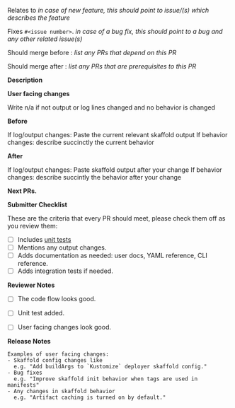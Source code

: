 <!-- 🎉🎉🎉 Thank you for the PR!!! 🎉🎉🎉 -->


Relates to _in case of new feature, this should point to issue/(s) which describes the feature_

Fixes `#<issue number>`. _in case of a bug fix, this should point to a bug and any other related issue(s)_

Should merge before : _list any PRs that depend on this PR_

Should merge after : _list any PRs that are prerequisites to this PR_

**Description**

<!-- Describe your changes here- ideally you can get that description straight from
your descriptive commit message(s)! -->

**User facing changes**

Write n/a if not output or log lines changed and no behavior is changed

**Before**

If log/output changes: Paste the current relevant skaffold output
If behavior changes: describe succinctly the current behavior

**After**

If log/output changes: Paste skaffold output after your change
If behavior changes: describe succintly the behavior after your change

**Next PRs.**

<!-- In this section describe a list of follow up PRs if the current PR is a part of big feature change.
See example https://github.com/GoogleContainerTools/skaffold/pull/2811
Write n/a if not applicable.
-->


**Submitter Checklist**

These are the criteria that every PR should meet, please check them off as you
review them:

- [ ] Includes [unit tests](../DEVELOPMENT.md#creating-a-pr)
- [ ] Mentions any output changes.
- [ ] Adds documentation as needed: user docs, YAML reference, CLI reference.
- [ ] Adds integration tests if needed.

<!--
_See [the contribution guide](../CONTRIBUTING.md) for more details._
Double check this list of stuff that's easy to miss:
- If you are adding [a example to the `examples` dir](https://github.com/GoogleContainerTools/skaffold/tree/master/examples), please copy them to [`integration/examples`](https://github.com/GoogleContainerTools/skaffold/tree/master/integration/examples)
- Every new example added in [`integration/examples` dir](https://github.com/GoogleContainerTools/skaffold/tree/master/integration/examples), should be tested in [integration test](https://github.com/GoogleContainerTools/skaffold/tree/master/integration)
-->

**Reviewer Notes**

- [ ] The code flow looks good. 
- [ ] Unit test added.
- [ ] User facing changes look good.


**Release Notes**

<!-- 
Describe any user facing changes here so maintainer can include it in the release notes, or delete this block.
-->

```
Examples of user facing changes:
- Skaffold config changes like
  e.g. "Add buildArgs to `Kustomize` deployer skaffold config."
- Bug fixes
  e.g. "Improve skaffold init behavior when tags are used in manifests"
- Any changes in skaffold behavior
  e.g. "Artifact caching is turned on by default."

```
